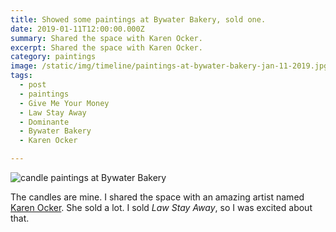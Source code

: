 ```yaml
---
title: Showed some paintings at Bywater Bakery, sold one.
date: 2019-01-11T12:00:00.000Z
summary: Shared the space with Karen Ocker.
excerpt: Shared the space with Karen Ocker.
category: paintings
image: /static/img/timeline/paintings-at-bywater-bakery-jan-11-2019.jpg
tags:
  - post 
  - paintings
  - Give Me Your Money
  - Law Stay Away
  - Dominante
  - Bywater Bakery
  - Karen Ocker

---
```


![candle paintings at Bywater Bakery](/static/img/paintings/paintings-at-bywater-bakery-jan-11-2019.jpg "candle paintings at Bywater Bakery")

The candles are mine. I shared the space with an amazing artist named [Karen Ocker](https://www.karenockerart.com/). She sold a lot. I sold _Law Stay Away_, so I was excited about that.